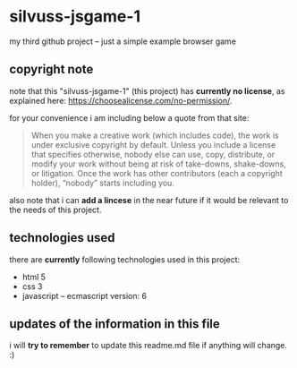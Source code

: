 # silvuss-jsgame-1
my third github project – just a simple example browser game

## copyright note
note that this "silvuss-jsgame-1" (this project) has **currently no license**, as explained here: https://choosealicense.com/no-permission/.

for your convenience i am including below a quote from that site:
> When you make a creative work (which includes code), the work is under exclusive copyright by default. Unless you include a license that specifies otherwise, nobody else can use, copy, distribute, or modify your work without being at risk of take-downs, shake-downs, or litigation. Once the work has other contributors (each a copyright holder), “nobody” starts including you.

also note that i can **add a lincese** in the near future if it would be relevant to the needs of this project.

## technologies used
there are **currently** following technologies used in this project:
* html 5
* css 3
* javascript – ecmascript version: 6

## updates of the information in this file
i will **try to remember** to update this readme.md file if anything will change. :)
